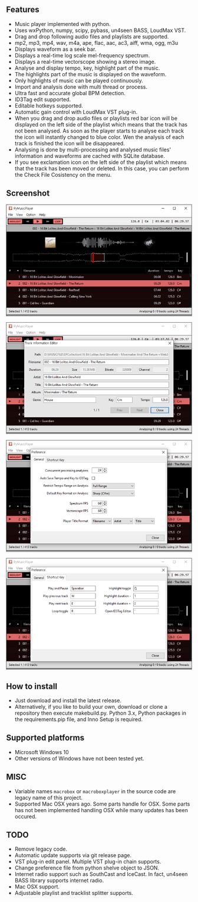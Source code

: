 
## Features

* Music player implemented with python.
* Uses wxPython, numpy, scipy, pybass, un4seen BASS, LoudMax VST.
* Drag and drop following audio files and playlists are supported.
* mp2, mp3, mp4, wav, m4a, ape, flac, aac, ac3, aiff, wma, ogg, m3u
* Displays waveform as a seek bar.
* Displays a real-time log scale mel-frequency spectrum.
* Displays a real-time vectorscope showing a stereo image.
* Analyse and display tempo, key, highlight part of the music.
* The highlights part of the music is displayed on the waveform.
* Only highlights of music can be played continuously.
* Import and analysis done with multi thread or process.
* Ultra fast and accurate global BPM detection.
* ID3Tag edit supported.
* Editable hotkeys supported.
* Automatic gain control with LoudMax VST plug-in.
* When you drag and drop audio files or playlists red bar icon will be displayed on the left side of the playlist which means that the track has not been analysed. As soon as the player starts to analyse each track the icon will instantly changed to blue color. Wen the analysis of each track is finished the icon will be disappeared.
* Analysing is done by multi-processing and analysed music files' information and waveforms are cached with SQLite database.
* If you see exclamation icon on the left side of the playlist which means that the track has been moved or deleted. In this case, you can perform the Check File Cosistency on the menu.

## Screenshot

![screenshot](/assets/images/screenshot-001.png)

![screenshot](/assets/images/screenshot-002.png)

![screenshot](/assets/images/screenshot-003.png)

![screenshot](/assets/images/screenshot-004.png)

## How to install

* Just download and install the latest release.
* Alternatively, if you like to build your own, download or clone a repository then execute makebuild.py. Python 3.x, Python packages in the requirements.pip file, and Inno Setup is required.

## Supported platforms

* Microsoft Windows 10
* Other versions of Windows have not been tested yet.

## MISC

* Variable names `macrobox` or `macroboxplayer` in the source code are legacy name of this project.
* Supported Mac OSX years ago. Some parts handle for OSX. Some parts has not been implemented handling OSX while many updates has been occured.

## TODO

* Remove legacy code.
* Automatic update supports via git release page.
* VST plug-in edit panel. Multiple VST plug-in chain supports.
* Change preference file from python shelve object to JSON.
* Internet radio support such as SouthCast and IceCast. In fact, un4seen BASS library supports internet radio.
* Mac OSX support.
* Adjustable playlist and tracklist splitter supports.

